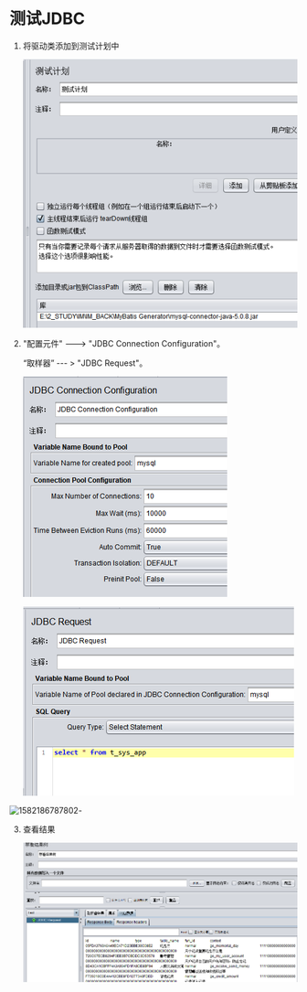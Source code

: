 # 测试JDBC

1. 将驱动类添加到测试计划中

   ![1582186754695](.\img\1582186754695.png)

2. "配置元件" ---> "JDBC Connection Configuration"。

   “取样器” --- > "JDBC Request"。

   ![1582186885076](.\img\1582186885076.png)

   ![1582186904339](.\img\1582186904339.png)

![1582186787802](E:\2_STUDY\GitHubRepositories\00myGitHubRepository\FallenGodCoder.github.io\Jmeter\img\1582186787802.png)-

3. 查看结果

   ![1582186950049](.\img\1582186950049.png)

